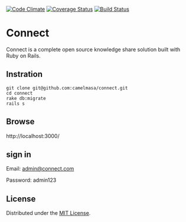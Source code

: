 [![Code Climate](https://codeclimate.com/repos/52b79e4069568073440066b0/badges/ca296142dd8e53e513b1/gpa.png)](https://codeclimate.com/repos/52b79e4069568073440066b0/feed)
[![Coverage Status](https://coveralls.io/repos/camelmasa/connect/badge.png)](https://coveralls.io/r/camelmasa/connect)
[![Build Status](https://travis-ci.org/camelmasa/connect.png)](https://travis-ci.org/camelmasa/connect)

Connect
======================
Connect is a complete open source knowledge share solution built with Ruby on Rails.

Instration
------

```
git clone git@github.com:camelmasa/connect.git
cd connect
rake db:migrate
rails s
```

Browse
------

http://localhost:3000/

## sign in

Email: admin@connect.com

Password: admin123

License
----------
Distributed under the [MIT License][mit].

[MIT]: http://www.opensource.org/licenses/mit-license.php

